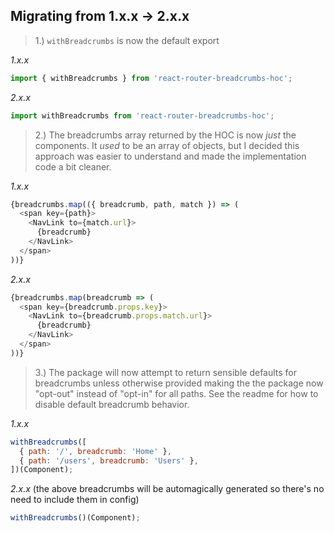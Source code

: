 ## Migrating from 1.x.x -> 2.x.x

> 1.) `withBreadcrumbs` is now the default export

_1.x.x_
```js
import { withBreadcrumbs } from 'react-router-breadcrumbs-hoc';
```

_2.x.x_
```js
import withBreadcrumbs from 'react-router-breadcrumbs-hoc';
```

> 2.) The breadcrumbs array returned by the HOC is now _just_ the components. It _used_ to be an array of objects, but I decided this approach was easier to understand and made the implementation code a bit cleaner.

_1.x.x_
```js
{breadcrumbs.map(({ breadcrumb, path, match }) => (
  <span key={path}>
    <NavLink to={match.url}>
      {breadcrumb}
    </NavLink>
  </span>
))}
```

_2.x.x_
```js
{breadcrumbs.map(breadcrumb => (
  <span key={breadcrumb.props.key}>
    <NavLink to={breadcrumb.props.match.url}>
      {breadcrumb}
    </NavLink>
  </span>
))}
```

> 3.) The package will now attempt to return sensible defaults for breadcrumbs unless otherwise provided making the the package now "opt-out" instead of "opt-in" for all paths. See the readme for how to disable default breadcrumb behavior.

_1.x.x_
```js
withBreadcrumbs([
  { path: '/', breadcrumb: 'Home' },
  { path: '/users', breadcrumb: 'Users' },
])(Component);
```

_2.x.x_ (the above breadcrumbs will be automagically generated so there's no need to include them in config)
```js
withBreadcrumbs()(Component);
```
